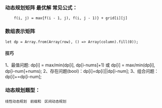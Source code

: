 
### 动态规划矩阵 最优解 常见公式：
```
    f(i, j) = max{f(i - 1, j), f(i, j - 1)} + grid[i][j]
```

### 数组表示矩阵
```
let dp = Array.from(Array(row), () => Array(column).fill(0));
```
#### 技巧
1、最值问题: 
dp[i] = max/min(dp[i], dp[i-nums]+1)
或
dp[i] = max/min(dp[i], dp[i-num]+nums);
2、存在问题(bool)：dp[i]=dp[i]||dp[i-num];
3、组合问题：dp[i]+=dp[i-num];


### 动态规划题型：

`线性动态规划 `
`前缀和 `
`区间动态规划 `